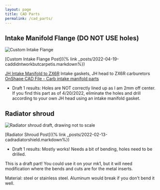 ```yaml
---
layout: page
title: CAD Parts
permalink: /cad_parts/
---
```


## Intake Manifold Flange (DO NOT USE holes)
![Custom Intake Flange](/da_cabby/assets/img/cad_flange.jpg)

[Custom Intake Flange Post]({% link _posts/2022-04-19-caddidntworkbutcarpetis.markdown%})

[JH Intake Manifold to ZX6R](/assets/img/cad-intakezx6r.png)
Intake gaskets, JH head to ZX6R carburetors
[OnShape CAD File - Carb intake manifold parts](https://cad.onshape.com/documents/7a32fc010341001fefe680a2/w/5cf5bc94a9890883c066f328/e/a17692b2dd5bad247ca9204a)

- Draft 1 results: Holes are NOT correctly lined up as I am 2mm off center. If you find this part as of 4/20/2022, eliminate the holes and drill according to your own JH head using an intake manifold gasket.


## Radiator shroud
![Radiator shroud draft, drawing not to scale](/da_cabby/assets/img/cad_radiatorshroud.jpg)

[Radiator Shroud Post]({% link _posts/2022-02-13-cadradiatorshield.markdown%})

- Draft 1 results: Mostly works! Needs a bit of bending, holes need to be drilled.

This is a draft part! You could use it on your mk1, but it will need modification where the bends and cuts are for the metal inserts. 

Material: steel or stainless steel. Aluminum would break if you don't bend it well.